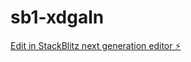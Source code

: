 # sb1-xdgaln

[Edit in StackBlitz next generation editor ⚡️](https://stackblitz.com/~/github.com/robert-edglrd/sb1-xdgaln)